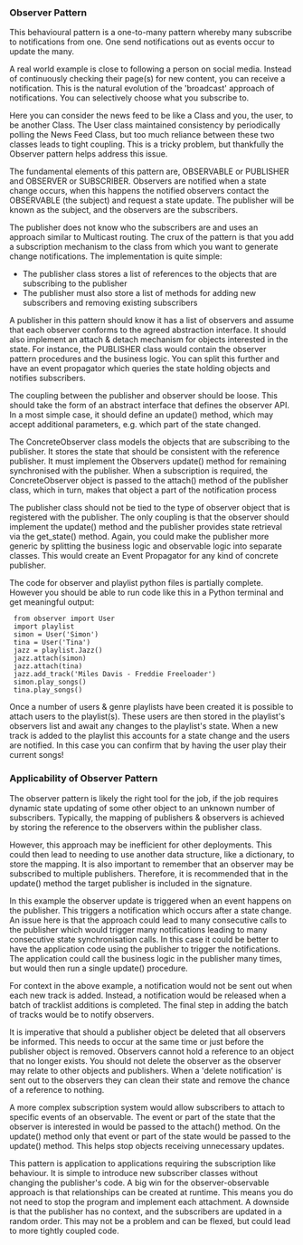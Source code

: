 ### **Observer Pattern**
This behavioural pattern is a one-to-many pattern whereby many subscribe to notifications
from one. One send notifications out as events occur to update the many.

A real world example is close to following a person on social media. Instead of 
continuously checking their page(s) for new content, you can receive a notification.
This is the natural evolution of the 'broadcast' approach of notifications. You can
selectively choose what you subscribe to.

Here you can consider the news feed to be like a Class and you, the user, to be another
Class. The User class maintained consistency by periodically polling the News Feed 
Class, but too much reliance between these two classes leads to tight coupling. This is
a tricky problem, but thankfully the Observer pattern helps address this issue.

The fundamental elements of this pattern are, OBSERVABLE or PUBLISHER and OBSERVER 
or SUBSCRIBER. Observers are notified when a state change occurs, when this happens
the notified observers contact the OBSERVABLE (the subject) and request a state update.
The publisher will be known as the subject, and the observers are the subscribers. 

The publisher does not know who the subscribers are and uses an approach similar to 
Multicast routing. The crux of the pattern is that you add a subscription mechanism
to the class from which you want to generate change notifications. The implementation
is quite simple:

- The publisher class stores a list of references to the objects that are subscribing
to the publisher
- The publisher must also store a list of methods for adding new subscribers and 
removing existing subscribers
  
A publisher in this pattern should know it has a list of observers and assume that
each observer conforms to the agreed abstraction interface. It should also implement
an attach & detach mechanism for objects interested in the state. For instance,
the PUBLISHER class would contain the observer pattern procedures and the business logic.
You can split this further and have an event propagator which queries the state holding
objects and notifies subscribers.

The coupling between the publisher and observer should be loose. This should take the form
of an abstract interface that defines the observer API. In a most simple case, it should
define an update() method, which may accept additional parameters, e.g. which part of the
state changed. 

The ConcreteObserver class models the objects that are subscribing to the publisher.
It stores the state that should be consistent with the reference publisher. It must
implement the Observers update() method for remaining synchronised with the publisher.
When a subscription is required, the ConcreteObserver object is passed to the attach()
method of the publisher class, which in turn, makes that object a part of the 
notification process

The publisher class should not be tied to the type of observer object that is registered
with the publisher. The only coupling is that the observer should implement the update()
method and the publisher provides state retrieval via the get_state() method. Again,
you could make the publisher more generic by splitting the business logic and observable logic 
into separate classes. This would create an Event Propagator for any kind of concrete publisher.

The code for observer and playlist python files is partially complete. However you should
be able to run code like this in a Python terminal and get meaningful output:

```
 from observer import User
 import playlist
 simon = User('Simon')
 tina = User('Tina')
 jazz = playlist.Jazz()
 jazz.attach(simon)
 jazz.attach(tina)
 jazz.add_track('Miles Davis - Freddie Freeloader')
 simon.play_songs()
 tina.play_songs()
```

Once a number of users & genre playlists have been created it is possible to attach
users to the playlist(s). These users are then stored in the playlist's observers list
and await any changes to the playlist's state. When a new track is added to the playlist
this accounts for a state change and the users are notified. In this case you can confirm
that by having the user play their current songs!

### Applicability of Observer Pattern
The observer pattern is likely the right tool for the job, if the job requires dynamic
state updating of some other object to an unknown number of subscribers. Typically, the
mapping of publishers & observers is achieved by storing the reference to the observers
within the publisher class. 

However, this approach may be inefficient for other deployments. This could then lead to
needing to use another data structure, like a dictionary, to store the mapping. It is also
important to remember that an observer may be subscribed to multiple publishers. Therefore,
it is recommended that in the update() method the target publisher is included in the 
signature. 

In this example the observer update is triggered when an event happens on the publisher.
This triggers a notification which occurs after a state change. An issue here is that
the approach could lead to many consecutive calls to the publisher which would
trigger many notifications leading to many consecutive state synchronisation calls. In this
case it could be better to have the application code using the publisher to trigger the 
notifications. The application could call the business logic in the publisher many times,
but would then run a single update() procedure. 

For context in the above example, a notification would not be sent out when each new track
is added. Instead, a notification would be released when a batch of tracklist additions is
completed. The final step in adding the batch of tracks would be to notify observers.

It is imperative that should a publisher object be deleted that all observers be 
informed. This needs to occur at the same time or just before the publisher object is removed.
Observers cannot hold a reference to an object that no longer exists. You should not 
delete the observer as the observer may relate to other objects and publishers. When a
'delete notification' is sent out to the observers they can clean their state and remove the
chance of a reference to nothing.

A more complex subscription system would allow subscribers to attach to specific events of
an observable. The event or part of the state that the observer is interested in would be 
passed to the attach() method. On the update() method only that event or part of the state
would be passed to the update() method. This helps stop objects receiving unnecessary updates.

This pattern is application to applications requiring the subscription like behaviour. 
It is simple to introduce new subscriber classes without changing the publisher's code. 
A big win for the observer-observable approach is that relationships can be created at 
runtime. This means you do not need to stop the program and implement each attachment. A
downside is that the publisher has no context, and the subscribers are updated in a random
order. This may not be a problem and can be flexed, but could lead to more tightly coupled
code.
